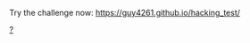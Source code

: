 Try the challenge now:
https://guy4261.github.io/hacking_test/

[?](https://en.m.wikipedia.org/wiki/Kobayashi_Maru)
